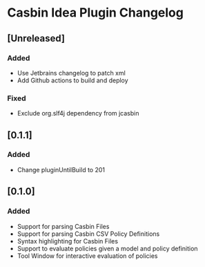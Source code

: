<!-- Keep a Changelog guide -> https://keepachangelog.com -->

# Casbin Idea Plugin Changelog

## [Unreleased]
### Added
- Use Jetbrains changelog to patch xml
- Add Github actions to build and deploy

### Fixed
- Exclude org.slf4j dependency from jcasbin

## [0.1.1]
### Added
- Change pluginUntilBuild to 201

## [0.1.0]
### Added
- Support for parsing Casbin Files
- Support for parsing Casbin CSV Policy Definitions
- Syntax highlighting for Casbin Files
- Support to evaluate policies given a model and policy definition
- Tool Window for interactive evaluation of policies